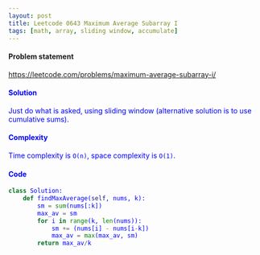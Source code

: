 ```yaml
---
layout: post
title: Leetcode 0643 Maximum Average Subarray I
tags: [math, array, sliding window, accumulate]
---
```


#### Problem statement

<a href="https://leetcode.com/problems/maximum-average-subarray-i/"> <font color = blue>https://leetcode.com/problems/maximum-average-subarray-i/

#### Solution
Just do what is asked, using sliding window (alternative solution is to use cumulative sums).

#### Complexity
Time complexity is `O(n)`, space complexity is `O(1)`.

#### Code
```python
class Solution:
    def findMaxAverage(self, nums, k):
        sm = sum(nums[:k])
        max_av = sm
        for i in range(k, len(nums)):
            sm += (nums[i] - nums[i-k])
            max_av = max(max_av, sm)
        return max_av/k
```

